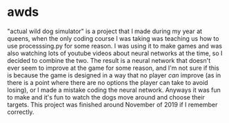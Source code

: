 # awds
"actual wild dog simulator" is a project that I made during my year at queens, when the only coding course I was taking was teaching us how to use processsing.py for some reason. I was using it to make games and was also watching lots of youtube videos about neural networks at the time, so I decided to combine the two. The result is a neural network that doesn't ever seem to improve at the game for some reason, and I'm not sure if this is because the game is designed in a way that no player *can* improve (as in there is a point where there are no options the player can take to avoid losing), or I made a mistake coding the neural network. Anyways it was fun to make and it's fun to watch the dogs move around and choose their targets. This project was finished around November of 2019 if I remember correctly.
